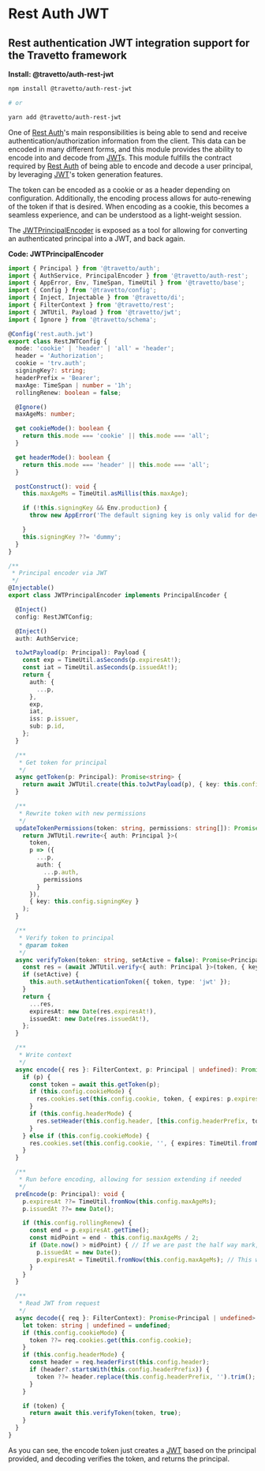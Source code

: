 <!-- This file was generated by @travetto/doc and should not be modified directly -->
<!-- Please modify https://github.com/travetto/travetto/tree/main/module/auth-rest-jwt/DOC.tsx and execute "npx trv doc" to rebuild -->
# Rest Auth JWT

## Rest authentication JWT integration support for the Travetto framework

**Install: @travetto/auth-rest-jwt**
```bash
npm install @travetto/auth-rest-jwt

# or

yarn add @travetto/auth-rest-jwt
```

One of [Rest Auth](https://github.com/travetto/travetto/tree/main/module/auth-rest#readme "Rest authentication integration support for the Travetto framework")'s main responsibilities is being able to send and receive authentication/authorization information from the client.  This data can be encoded in many different forms, and this module provides the ability to encode into and decode from [JWT](https://jwt.io/)s. This module fulfills the contract required by [Rest Auth](https://github.com/travetto/travetto/tree/main/module/auth-rest#readme "Rest authentication integration support for the Travetto framework") of being able to encode and decode a user principal, by leveraging [JWT](https://github.com/travetto/travetto/tree/main/module/jwt#readme "JSON Web Token implementation")'s token generation features. 

The token can be encoded as a cookie or as a header depending on configuration.  Additionally, the encoding process allows for auto-renewing of the token if that is desired.  When encoding as a cookie, this becomes a seamless experience, and can be understood as a light-weight session. 

The [JWTPrincipalEncoder](https://github.com/travetto/travetto/tree/main/module/auth-rest-jwt/src/principal-encoder.ts#L46) is exposed as a tool for allowing for converting an authenticated principal into a JWT, and back again.

**Code: JWTPrincipalEncoder**
```typescript
import { Principal } from '@travetto/auth';
import { AuthService, PrincipalEncoder } from '@travetto/auth-rest';
import { AppError, Env, TimeSpan, TimeUtil } from '@travetto/base';
import { Config } from '@travetto/config';
import { Inject, Injectable } from '@travetto/di';
import { FilterContext } from '@travetto/rest';
import { JWTUtil, Payload } from '@travetto/jwt';
import { Ignore } from '@travetto/schema';

@Config('rest.auth.jwt')
export class RestJWTConfig {
  mode: 'cookie' | 'header' | 'all' = 'header';
  header = 'Authorization';
  cookie = 'trv.auth';
  signingKey?: string;
  headerPrefix = 'Bearer';
  maxAge: TimeSpan | number = '1h';
  rollingRenew: boolean = false;

  @Ignore()
  maxAgeMs: number;

  get cookieMode(): boolean {
    return this.mode === 'cookie' || this.mode === 'all';
  }

  get headerMode(): boolean {
    return this.mode === 'header' || this.mode === 'all';
  }

  postConstruct(): void {
    this.maxAgeMs = TimeUtil.asMillis(this.maxAge);

    if (!this.signingKey && Env.production) {
      throw new AppError('The default signing key is only valid for development use, please specify a config value at rest.auth.jwt.signingKey');

    }
    this.signingKey ??= 'dummy';
  }
}

/**
 * Principal encoder via JWT
 */
@Injectable()
export class JWTPrincipalEncoder implements PrincipalEncoder {

  @Inject()
  config: RestJWTConfig;

  @Inject()
  auth: AuthService;

  toJwtPayload(p: Principal): Payload {
    const exp = TimeUtil.asSeconds(p.expiresAt!);
    const iat = TimeUtil.asSeconds(p.issuedAt!);
    return {
      auth: {
        ...p,
      },
      exp,
      iat,
      iss: p.issuer,
      sub: p.id,
    };
  }

  /**
   * Get token for principal
   */
  async getToken(p: Principal): Promise<string> {
    return await JWTUtil.create(this.toJwtPayload(p), { key: this.config.signingKey });
  }

  /**
   * Rewrite token with new permissions
   */
  updateTokenPermissions(token: string, permissions: string[]): Promise<string> {
    return JWTUtil.rewrite<{ auth: Principal }>(
      token,
      p => ({
        ...p,
        auth: {
          ...p.auth,
          permissions
        }
      }),
      { key: this.config.signingKey }
    );
  }

  /**
   * Verify token to principal
   * @param token
   */
  async verifyToken(token: string, setActive = false): Promise<Principal> {
    const res = (await JWTUtil.verify<{ auth: Principal }>(token, { key: this.config.signingKey })).auth;
    if (setActive) {
      this.auth.setAuthenticationToken({ token, type: 'jwt' });
    }
    return {
      ...res,
      expiresAt: new Date(res.expiresAt!),
      issuedAt: new Date(res.issuedAt!),
    };
  }

  /**
   * Write context
   */
  async encode({ res }: FilterContext, p: Principal | undefined): Promise<void> {
    if (p) {
      const token = await this.getToken(p);
      if (this.config.cookieMode) {
        res.cookies.set(this.config.cookie, token, { expires: p.expiresAt });
      }
      if (this.config.headerMode) {
        res.setHeader(this.config.header, [this.config.headerPrefix, token].join(' ').trimStart());
      }
    } else if (this.config.cookieMode) {
      res.cookies.set(this.config.cookie, '', { expires: TimeUtil.fromNow(-1, 'h') }); // Clear out cookie
    }
  }

  /**
   * Run before encoding, allowing for session extending if needed
   */
  preEncode(p: Principal): void {
    p.expiresAt ??= TimeUtil.fromNow(this.config.maxAgeMs);
    p.issuedAt ??= new Date();

    if (this.config.rollingRenew) {
      const end = p.expiresAt.getTime();
      const midPoint = end - this.config.maxAgeMs / 2;
      if (Date.now() > midPoint) { // If we are past the half way mark, renew the token
        p.issuedAt = new Date();
        p.expiresAt = TimeUtil.fromNow(this.config.maxAgeMs); // This will trigger a re-send
      }
    }
  }

  /**
   * Read JWT from request
   */
  async decode({ req }: FilterContext): Promise<Principal | undefined> {
    let token: string | undefined = undefined;
    if (this.config.cookieMode) {
      token ??= req.cookies.get(this.config.cookie);
    }
    if (this.config.headerMode) {
      const header = req.headerFirst(this.config.header);
      if (header?.startsWith(this.config.headerPrefix)) {
        token ??= header.replace(this.config.headerPrefix, '').trim();
      }
    }

    if (token) {
      return await this.verifyToken(token, true);
    }
  }
}
```

As you can see, the encode token just creates a [JWT](https://jwt.io/) based on the principal provided, and decoding verifies the token, and returns the principal.

